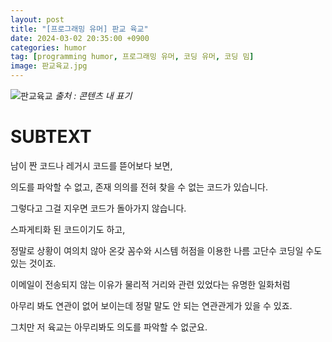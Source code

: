 ```yaml
---
layout: post
title: "[프로그래밍 유머] 판교 육교"
date: 2024-03-02 20:35:00 +0900
categories: humor
tag: [programming humor, 프로그래밍 유머, 코딩 유머, 코딩 밈]
image: 판교육교.jpg
---
```


![판교육교](판교육교.jpg)
_출처 : 콘텐츠 내 표기_

# SUBTEXT

남이 짠 코드나 레거시 코드를 뜯어보다 보면,

의도를 파악할 수 없고, 존재 의의를 전혀 찾을 수 없는 코드가 있습니다.

그렇다고 그걸 지우면 코드가 돌아가지 않습니다.

스파게티화 된 코드이기도 하고,

정말로 상황이 여의치 않아 온갖 꼼수와 시스템 허점을 이용한 나름 고단수 코딩일 수도 있는 것이죠.

이메일이 전송되지 않는 이유가 물리적 거리와 관련 있었다는 유명한 일화처럼

아무리 봐도 연관이 없어 보이는데 정말 말도 안 되는 연관관게가 있을 수 있죠.

그치만 저 육교는 아무리봐도 의도를 파악할 수 없군요.